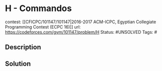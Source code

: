 # H - Commandos

contest: [[CFICPC/101147/101147|2016-2017 ACM-ICPC, Egyptian Collegiate Programming Contest (ECPC 16)]]
url: https://codeforces.com/gym/101147/problem/H
Status: #UNSOLVED
Tags: #

## Description

## Solution

